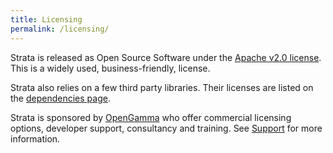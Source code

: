 ```yaml
---
title: Licensing
permalink: /licensing/
---
```


Strata is released as Open Source Software under the [Apache v2.0 license](http://www.apache.org/licenses/LICENSE-2.0.html).
This is a widely used, business-friendly, license.

Strata also relies on a few third party libraries.
Their licenses are listed on the [dependencies page]({{site.baseurl}}/dependencies).

Strata is sponsored by [OpenGamma](http://www.opengamma.com) who offer commercial licensing options, developer support,
consultancy and training. See [Support]({{site.baseurl}}/support) for more information.
